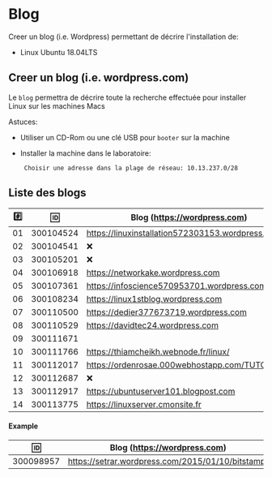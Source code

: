 
# Blog


Creer un blog (i.e. Wordpress) permettant de décrire l'installation de:

* Linux Ubuntu 18.04LTS

## Creer un blog (i.e. wordpress.com)

Le `blog` permettra de décrire toute la recherche effectuée pour installer Linux sur les machines Macs

Astuces: 

* Utiliser un CD-Rom ou une clé USB pour `booter` sur la machine

* Installer la machine dans le laboratoire:

       Choisir une adresse dans la plage de réseau: 10.13.237.0/28
       
## Liste des blogs

|:hash:| :id:      |   Blog (https://wordpress.com)                           | Serveur      |
|------|-----------|----------------------------------------------------------|--------------|
| 01   | 300104524 | https://linuxinstallation572303153.wordpress.com        | 10.13.237.19 |
| 02   | 300104541 | :x:                                                     | 10.13.237.:x:|
| 03   | 300105201 | :x:                                                     | 10.13.237.78 |
| 04   | 300106918 | https://networkake.wordpress.com                        | 10.13.237.18 |
| 05   | 300107361 | https://infoscience570953701.wordpress.com              | 10.13.237.99 |
| 06   | 300108234 | https://linux1stblog.wordpress.com                      | 10.13.237.55 |
| 07   | 300110500 | https://dedier377673719.wordpress.com                   | 10.13.237.75 |
| 08   | 300110529 | https://davidtec24.wordpress.com                        | 10.13.237.80 |
| 09   | 300111671 |                                                         | 10.13.237.63 |
| 10   | 300111766 | https://thiamcheikh.webnode.fr/linux/                   | 10.13.237.66 |
| 11   | 300112017 | https://ordenrosae.000webhostapp.com/TUTORIELS/         | 10.13.237.60 |
| 12   | 300112687 | :x:                                                     | 10.13.237.87 |
| 13   | 300112917 | https://ubuntuserver101.blogpost.com                    | 10.13.237.79 |
| 14   | 300113775 | https://linuxserver.cmonsite.fr                         | 10.13.237.77 |

#### Example

| :id:      |   Blog (https://wordpress.com)                          |
|-----------|---------------------------------------------------------|
| 300098957 | https://setrar.wordpress.com/2015/01/10/bitstamp/       | 


